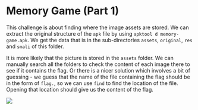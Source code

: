 # Memory Game (Part 1)

This challenge is about finding where the image assets are stored. We can extract the original structure of the `apk` file by using `apktool d memory-game.apk`. We get the data that is in the sub-directories `assets`, `original`, `res` and `smali` of this folder.

It is more likely that the picture is stored in the `assets` folder. We can manually search all the folders to check the content of each image there to see if it contains the flag. Or there is a nicer solution which involves a bit of guessing - we guess that the name of the file containing the flag should be in the form of `flag.`, so we can use `find` to find the location of the file. Opening that location should give us the content of the flag.

<img src="https://i.imgur.com/LTxxS5H.png">